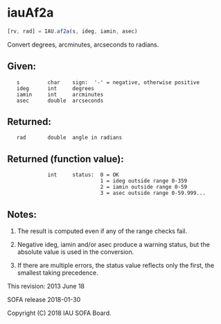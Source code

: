 # iauAf2a

```js
[rv, rad] = IAU.af2a(s, ideg, iamin, asec)
```

Convert degrees, arcminutes, arcseconds to radians.

## Given:
```
   s         char    sign:  '-' = negative, otherwise positive
   ideg      int     degrees
   iamin     int     arcminutes
   asec      double  arcseconds
```

## Returned:
```
   rad       double  angle in radians
```

## Returned (function value):
```
             int     status:  0 = OK
                              1 = ideg outside range 0-359
                              2 = iamin outside range 0-59
                              3 = asec outside range 0-59.999...
```

## Notes:

1)  The result is computed even if any of the range checks fail.

2)  Negative ideg, iamin and/or asec produce a warning status, but
    the absolute value is used in the conversion.

3)  If there are multiple errors, the status value reflects only the
    first, the smallest taking precedence.

This revision:  2013 June 18

SOFA release 2018-01-30

Copyright (C) 2018 IAU SOFA Board.